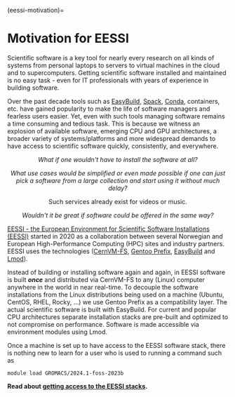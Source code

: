 (eessi-motivation)=

# Motivation for EESSI

Scientific software is a key tool for nearly every research on all kinds of
systems from personal laptops to servers to virtual machines in the cloud and
to supercomputers. Getting scientific software installed and maintained is no
easy task - even for IT professionals with years of experience in building
software.

Over the past decade tools such as [EasyBuild](https://easybuild.io),
[Spack](https://spack.io), [Conda](https://docs.conda.io/en/latest/),
containers, etc. have gained popularity to make the life of software managers
and fearless users easier. Yet, even with such tools managing software remains
a time consuming and tedious task. This is because we witness an explosion of
available software, emerging CPU and GPU architectures, a broader variety of
systems/platforms and more widespread demands to have access to scientific
software quickly, consistently, and everywhere.

*<p style="text-align: center;">What if one wouldn't have to install the software
at all?</p>*

*<p style="text-align: center;">What use cases would be simplified or even made
possible if one can just pick a software from a large collection and start using
it without much delay?</p>*

<p style="text-align: center;">Such services already exist for videos or
music.</p>

*<p style="text-align: center;">Wouldn't it be great if software could be offered
in the same way?</p>*

[EESSI - the European Environment for Scientific Software Installations (EESSI)](https://eessi.io/docs/)
started in 2020 as a collaboration between several Norwegian and
European High-Performance Computing (HPC) sites and industry partners.
EESSI uses the technologies ([CernVM-FS](https://cernvm.cern.ch/fs/),
[Gentoo Prefix](https://wiki.gentoo.org/wiki/Project:Prefix),
[EasyBuild](https://easybuild.io) and [Lmod](http://lmod.readthedocs.org)).

Instead of building or installing software again and again, in EESSI 
software is built ***once*** and distributed via CernVM-FS to any (Linux) computer anywhere
in the world in near real-time. To decouple the software installations from
the Linux distributions being used on a machine (Ubuntu, CentOS, RHEL, Rocky,
...) we use Gentoo Prefix as a compatibility layer. The actual scientific
software is built with EasyBuild. For current and popular CPU architectures
separate installation stacks are pre-built and optimized to not compromise on
performance. Software is made accessible via environment modules using Lmod.

Once a machine is set up to have access to the EESSI software stack,
there is nothing new to learn for a user who is used to running a command such
as

    module load GROMACS/2024.1-foss-2023b

**Read about [getting access to the EESSI stacks](eessi-access-on-nris).**

